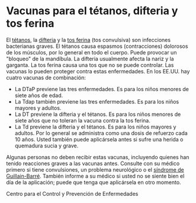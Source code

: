 Vacunas para el tétanos, difteria y tos ferina
==============================================


El [tétanos](https://medlineplus.gov/spanish/tetanus.html), la [difteria](https://medlineplus.gov/spanish/diphtheria.html) y la [tos ferina](https://medlineplus.gov/spanish/whoopingcough.html) (tos convulsiva) son infecciones bacterianas graves. El tétanos causa espasmos (contracciones) dolorosos de los músculos, por lo general en todo el cuerpo. Puede provocar un "bloqueo" de la mandíbula. La difteria usualmente afecta la nariz y la garganta. La tos ferina causa una tos que no se puede controlar. Las vacunas lo pueden proteger contra estas enfermedades. En los EE.UU. hay cuatro vacunas de combinación:

* La DTaP previene las tres enfermedades. Es para los niños menores de siete años de edad.
* La Tdap también previene las tres enfermedades. Es para los niños mayores y adultos.
* La DT previene la difteria y el tétanos. Es para los niños menores de siete años que no toleran la vacuna contra la tos ferina.
* La Td previene la difteria y el tétanos. Es para los niños mayores y adultos. Por lo general se administra como una dosis de refuerzo cada 10 años. Usted también puede aplicársela antes si sufre una herida o quemadura sucia y grave.


Algunas personas no deben recibir estas vacunas, incluyendo quienes han tenido reacciones graves a las vacunas antes. Consulte con su médico primero si tiene convulsiones, un problema neurológico o el [síndrome de Guillain-Barré](https://medlineplus.gov/spanish/guillainbarresyndrome.html). También informe a su médico si usted no se siente bien el día de la aplicación; puede que tenga que aplicársela en otro momento.


Centro para el Control y Prevención de Enfermedades 

